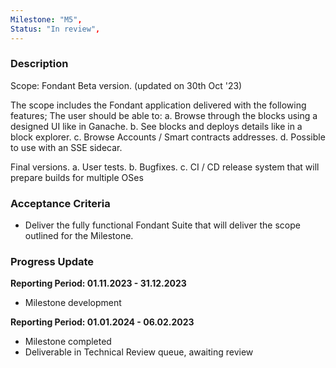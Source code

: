 ```yaml
---
Milestone: "M5",
Status: "In review",
---
```

<!--lang:en--> 
### Description

Scope: Fondant Beta version. (updated on 30th Oct '23)

The scope includes the Fondant application delivered with the following features;
The user should be able to: 
a. Browse through the blocks using a designed UI like in Ganache. 
b. See blocks and deploys details like in a block explorer. 
c. Browse Accounts / Smart contracts addresses. 
d. Possible to use with an SSE sidecar.

Final versions. 
a. User tests. 
b. Bugfixes. 
c. CI / CD release system that will prepare builds for multiple OSes


### Acceptance Criteria
- Deliver the fully functional Fondant Suite that will deliver the scope outlined for the Milestone.


### Progress Update

**Reporting Period: 01.11.2023 - 31.12.2023**
- Milestone development

**Reporting Period: 01.01.2024 - 06.02.2023**
- Milestone completed
- Deliverable in Technical Review queue, awaiting review